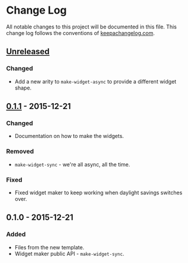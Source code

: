 # Change Log
All notable changes to this project will be documented in this file. This change log follows the conventions of [keepachangelog.com](http://keepachangelog.com/).

## [Unreleased][unreleased]
### Changed
- Add a new arity to `make-widget-async` to provide a different widget shape.

## [0.1.1] - 2015-12-21
### Changed
- Documentation on how to make the widgets.

### Removed
- `make-widget-sync` - we're all async, all the time.

### Fixed
- Fixed widget maker to keep working when daylight savings switches over.

## 0.1.0 - 2015-12-21
### Added
- Files from the new template.
- Widget maker public API - `make-widget-sync`.

[unreleased]: https://github.com/your-name/csp/compare/0.1.1...HEAD
[0.1.1]: https://github.com/your-name/csp/compare/0.1.0...0.1.1
